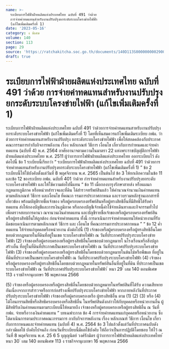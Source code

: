 ```yaml
---
name: >-
  ระเบียบการไฟฟ้าฝ่ายผลิตแห่งประเทศไทย ฉบับที่ 491 ว่าด้วย
  การจ่ายค่าทดแทนสำหรับงานปรับปรุงยกระดับระบบโครงข่ายไฟฟ้า
  (แก้ไขเพิ่มเติมครั้งที่ 1)
date: '2023-05-16'
category: ง พิเศษ
volume: 140
section: 113
page: 29
source: 'https://ratchakitcha.soc.go.th/documents/140D113S0000000002900.pdf'
draft: true
---
```


# ระเบียบการไฟฟ้าฝ่ายผลิตแห่งประเทศไทย ฉบับที่ 491 ว่าด้วย การจ่ายค่าทดแทนสำหรับงานปรับปรุงยกระดับระบบโครงข่ายไฟฟ้า (แก้ไขเพิ่มเติมครั้งที่ 1)

ระเบียบการไฟฟ้าฝ่ายผลิตแห่งประเทศไทย ฉบับที่ 491 ว่าด้วยการจ่ายค่าทดแทนสาหรับงานปรับปรุงยกระดับระบบโครงข่ายไฟฟ้า (แก้ไขเพิ่มเติมครั้งที่ 1) โดยที่เห็นสมควรแก้ไขเพิ่มเติมระเบียบ กฟผ. ว่าด้วยการจ่ายค่าทดแทนสาหรับงานปรับปรุง ยกระดับระบบโครงข่ายไฟฟ้า เพื่อให้สอดคล้องกับประกาศคณะกรรมการกำกับกิจการพลังงาน เรื่อง หลักเกณฑ์ วิธีการ เงื่อนไข เกี่ยวกับการกำหนดและจ่ายค่าทดแทน (ฉบับที่ 4) พ.ศ. 2564 อาศัยอานาจตามความในมาตรา 22 แห่งพระราชบัญญัติการไฟฟ้าฝ่ายผลิตแห่งประเทศไทย พ.ศ. 2511 ผู้ว่าการการไฟฟ้าฝ่ายผลิตแห่งประเทศไทย ออกระเบียบไว้ ดังต่อไปนี้ ข้อ 1 ระเบียบนี้เรียกว่า “ ระเบียบการไฟฟ้าฝ่ายผลิตแห่งประเทศไทย ฉบับที่ 491 ว่าด้วยการจ่ายค่าทดแทนสำหรับงานปรับปรุงยกระดับระบบโครงข่ายไฟฟ้า (แก้ไขเพิ่มเติมครั้งที่ 1) ” ข้อ 2 ระเบียบนี้ให้ใช้บังคับตั้งแต่วันที่ 8 พฤศจิกายน พ.ศ. 2565 เป็นต้นไป ข้อ 3 ให้ยกเลิกความในข้อ 11 และข้อ 12 ของระเบียบ กฟผ. ฉบับที่ 401 ว่าด้วย กำรจ่ายค่าทดแทนสำหรับงานปรับปรุงยกระดับระบบโครงข่ายไฟฟ้า และให้ใช้ความต่อไปนี้แทน “ ข้อ 11 เมื่อกองบารุงรักษาสายส่ง หรือแผนกกฎหมายภูมิภาค หรือหน่วยสำรวจและที่ดิน ได้สำรวจทรัพย์สินแล้ว ให้คำนวณจำนวนเงินค่าทดแทนตามหลักเกณฑ์ วิธีการ และเงื่อนไข ที่คณะก รรมการประกาศกาหนด และรวบรวมหลักฐานเอกสารที่เกี่ยวข้อง พร้อมบัญชีรายชื่อเจ้าของ หรือผู้ครอบครองทรัพย์สินหรือผู้ทรงสิทธิอื่นที่มีสิทธิได้รับค่าทดแทน ส่งให้กองบัญชีและการเงินภูมิภาค หรือกองบัญชีเจ้าหนี้ค่าใช้จ่ายเดินทางและกิจกรรมทั่วไป เพื่อตรวจสอบการคานว ณจานวนเงินค่าทดแทน และบัญชีรายชื่อเจ้าของหรือผู้ครอบครองทรัพย์สินหรือผู้ทรงสิทธิอื่นให้ถูกต้อง ก่อนจ่ายค่าทดแทน ทั้งนี้ การดาเนินการจ่ายค่าทดแทนให้หน่วยงานที่รับผิดชอบดาเนินการตามหลักเกณฑ์ วิธีการ และ เงื่อนไข ที่คณะกรรมการประกาศกาหนด ” “ ข้อ 12 ค่ำทดแทน ให้จ่ายแก่บุคคลหรือหน่วยงาน ดังต่อไปนี้ (1) เจ้าของหรือผู้ครอบครองหรือผู้ทรงสิทธิอื่นโดยชอบด้วยกฎหมายในที่ดินที่อยู่ในเขต ระบบโครงข่ายไฟฟ้า ณ วันที่ประกาศปรับปรุงระบบโครงข่ายไฟฟ้า (2) เจ้าของหรือผู้ครอบครองหรือผู้ทรงสิทธิอื่นโดยชอบด้วยกฎหมายใ นโรงเรือนหรือสิ่งปลูกสร้างอื่น ที่อยู่ในที่ดินที่ประกาศเป็นเขตระบบโครงข่ายไฟฟ้า ณ วันที่ประกาศปรับปรุงระบบโครงข่ายไฟฟ้า (3) เจ้าของหรือผู้ครอบครองหรือผู้ทรงสิทธิอื่นโดยชอบด้วยกฎหมายในต้นไม้หรือพืชผล ที่อยู่ในที่ดินที่ประกาศเป็นเขตระบบโครงข่ายไฟฟ้า ณ วันที่ประกาศปรับปรุงระบบโครงข่ายไฟฟ้า (4) เจ้าของหรือผู้ครอบครองหรือผู้ทรงสิทธิอื่นโดยชอบด้วยกฎหมายในทรัพย์สินอื่นที่อยู่ในที่ดิน ที่ประกาศเป็นเขตระบบโครงข่ายไฟฟ้า ณ วันที่ประกาศปรับปรุงระบบโครงข่ายไฟฟ้า ้ หนา 29 ่ เลม 140 ตอนพิเศษ 113 ง ราชกิจจานุเบกษา 16 พฤษภาคม 2566

(5) เจ้าของหรือผู้ครอบครองหรือผู้ทรงสิทธิอื่นโดยชอบด้วยกฎหมายในทรัพย์สินที่ได้รับ ความเสียหายอันเนื่องจากการสำรวจหรือการก่อสร้างเพื่อปรับปรุงระบบโครงข่ายไฟฟ้า หากภายหลังวันที่ประกาศปรับปรุงระบบโครงข่ายไฟฟ้า เจ้าของหรือผู้ครอบครองหรือ ผู้ทรงสิทธิอื่น ตาม (1) (2) (3) หรือ (4) ได้โอนกรรมสิทธิ์หรือสิทธิครอบครองหรือสิทธิอื่น ในทรัพย์สินดังกล่าวให้กับบุคคลหรือหน่วยงานอื่น ผู้มีสิทธิรับเงินค่าทดแทนตามระเบียบนี้ให้หมายถึง เจ้าของหรือผู้ครอบครองหรือผู้ทรงสิทธิอื่น ณ วันที่ กฟผ. จ่ายหรือวางเงินค่าทดแทน ” บทเฉพำะกาล ข้อ 4 การจ่ายค่าทดแทนแก่บุคคลหรือหน่วยงาน ซึ่งได้ดาเนินการตามประกาศคณะกรรมการ กากับกิจการพลังงาน เรื่อง หลักเกณฑ์ วิธีการ เงื่อนไข เกี่ยวกับการกาหนดและจ่ายค่าทดแทน (ฉบับที่ 4) พ.ศ. 2564 ข้อ 3 ไปแล้วตั้งแต่วันที่ประกาศฉบับดังกล่าวมีผลใช้ บังคับไปจนถึง ก่อนวันที่ระเบียบนี้มีผลใช้บังคับ ให้ถือว่าเป็นการปฏิบัติโดยชอบ ให้ไว้ ณ วันที่ 8 พฤศจิกายน พ.ศ. 25 6 5 บุญญนิตย์ วงศ์รักมิตร ผู้ว่าการการไฟฟ้าฝ่ายผลิตแห่งประเทศไทย ้ หนา 30 ่ เลม 140 ตอนพิเศษ 113 ง ราชกิจจานุเบกษา 16 พฤษภาคม 2566
